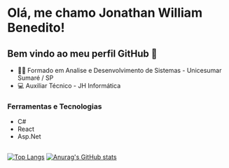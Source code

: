 # Olá, me chamo Jonathan William Benedito!

## Bem vindo ao meu perfil GitHub 👋
- 👩‍🏫 Formado em Analise e Desenvolvimento de Sistemas - Unicesumar Sumaré / SP
- 💻 Auxiliar Técnico - JH Informática

### Ferramentas e Tecnologias
- C#
- React
- Asp.Net

## 
[![Top Langs](https://github-readme-stats.vercel.app/api/top-langs/?username=anuraghazra&theme=github_dark&layout=compact)](https://github.com/jonathanBenedito)
[![Anurag's GitHub stats](https://github-readme-stats.vercel.app/api?username=jonathanBenedito&theme=github_dark&layout=compact)](https://github.com/jonathanBenedito)

